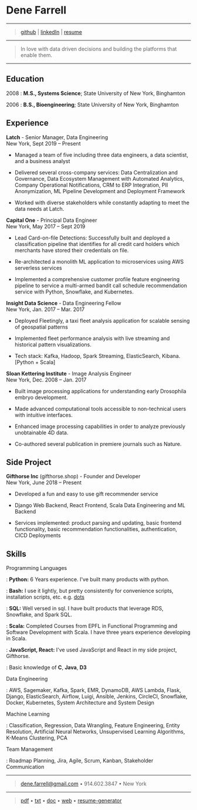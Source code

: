 Dene Farrell
============

----

> [github] | 
> [linkedIn] |
> [resume][web]

----

>  In love with data driven decisions and building the platforms that enable them.

----

Education
---------

2008
:   **M.S., Systems Science**; State University of New York, Binghamton

2006
:   **B.S., Bioengineering**; State University of New York, Binghamton
								      


Experience
---------
**Latch** - Senior Manager, Data Engineering  
New York, Sept 2019 – Present  

* Managed a team of five including three data engineers, a data scientist, and a business analyst

* Delivered several cross-company services: Data Centralization and Governance, Data Ecosystem Management with Automated Analytics, Company Operational Notifications, CRM to ERP Integration, PII Anonymization, ML Pipeline Development and Deployment Framework 

* Worked with diverse stakeholders while constantly adapting to meet the data needs at Latch.

**Capital One** - Principal Data Engineer  
New York, May 2017 – Sept 2019  

* Lead Card-on-file Detections: Successfully built and deployed a classification pipeline that identifies for all credit card holders which merchants have stored their credentials on file.

* Re-architected a monolith ML application to microservices using AWS serverless services

* Implemented a comprehensive customer profile feature engineering pipeline to service a multi-armed bandit call schedule recommendation service with Python, Snowflake, and Kubernetes.

**Insight Data Science** - Data Engineering Fellow  
New York, Jan. 2017 – Mar. 2017  

* Deployed Fleetingly, a taxi fleet analysis application for scalable sensing of geospatial patterns

* Implemented fleet performance analysis with live streaming and historical pattern visualizations. 

* Tech stack: Kafka, Hadoop, Spark Streaming, ElasticSearch, Kibana. [Python + Scala]

**Sloan Kettering Institute** - Image Analysis Engineer  
New York, Dec. 2008 – Jan. 2017  

* Built image processing applications for understanding early Drosophila embryo development.

* Made advanced computational tools accessible to non-technical users with intuitive interfaces.

* Enhanced image processing capabilities in order to analyze previously unobtainable 4D data.

* Co-authored several publication in premiere journals such as Nature.


Side Project
--------------------

**Gifthorse Inc** (gifthorse.shop) - Founder and Developer  
New York, June 2018 – Present

* Developed a fun and easy to use gift recommender service

* Django Web Backend, React Frontend, Scala Data Engineering and ML Backend

* Services implemented: product parsing and updating, basic frontend functionality, basic recommendation functionalities, authentication, CICD Deployments

Skills
--------------------

Programming Languages

:   **Python:** 6 Years experience. I've built many products with python. 

:   **Bash:** I use it lightly, but pretty consistently for convenience scripts, installation scripts, etc. e.g. [dots]

:   **SQL:** Well versed in sql. I have built products that leverage RDS, Snowflake, and Spark SQL. 

:   **Scala:** Completed Courses from EPFL in Functional Programming and Software Development with Scala. I have three years experience developing in Scala. 

:   **JavaScript, React:** I've used JavaScript and React in my side project, Gifthorse.

:   Basic knowledge of **C**, **Java**, **D3**


Data Engineering

:   AWS, Sagemaker, Kafka, Spark, EMR, DynamoDB, AWS Lambda, Flask, Django, ElasticSearch, Airflow, Luigi, Ansible, Jenkins, CircleCI, Snowflake, Docker, Kubernetes, System Architecture and System Design

Machine Learning

:   Classification, Regression, Data Wrangling, Feature Engineering, Entity Resolution, Artificial Neural Networks, Unsupervised Learning Algorithms, K-Means Clustering, PCA

Team Management 

:    Roadmap Planning, Jira, Agile, Scrum, Kanban, Stakeholder Communication  

----

> <dene.farrell@gmail.com> • 914.602.3847 • New York

---- 

> [pdf] • [txt] • [doc] • [web] • [resume-generator]

[pdf]: https://dfarrel1.github.io/index.pdf "pdf version"
[txt]: https://dfarrel1.github.io/index.txt "tex version"
[doc]: https://dfarrel1.github.io/index.docx "doc version"
[web]: https://dfarrel1.github.io/ "web version"
[resume-generator]: https://github.com/dfarrel1/dfarrel1.github.io/ "resume generator"
[github]: https://github.com/dfarrel1
[linkedin]: https://www.linkedin.com/in/denefarrell/
[gifthorse]: https://gifthorse.shop
[dots]: https://github.com/dfarrel1/dots



